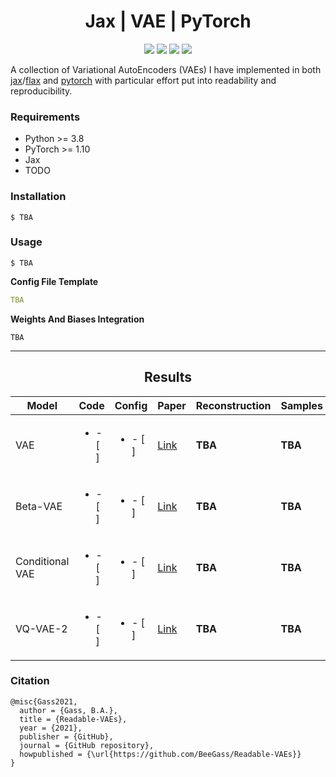 <h1 align="center">
  <b>Jax | VAE | PyTorch</b><br>
</h1>

<p align="center">
      <a href="https://www.python.org/">
        <img src="https://img.shields.io/badge/Python-3.8-ff69b4.svg" /></a>
       <a href= "https://pytorch.org/">
        <img src="https://img.shields.io/badge/PyTorch-1.10-2BAF2B.svg" /></a>
       <a href= "https://github.com/BeeGass/VAEs/blob/master/LICENSE">
        <img src="https://img.shields.io/badge/license-Apache2.0-blue.svg" /></a>
         <a href= "http://twitter.com/intent/tweet?text=Readable-VAEs:%20A%20Collection%20Of%20VAEs%20Written%20In%20PyTorch%20And%20Jax%3A&url=https://github.com/BeeGass/Readable-VAEs">
        <img src="https://img.shields.io/twitter/url/https/shields.io.svg?style=social" /></a>

</p>

A collection of Variational AutoEncoders (VAEs) I have implemented in both [jax](https://github.com/google/jax)/[flax](https://github.com/google/flax) and [pytorch](https://pytorch.org/) with particular effort put into readability and reproducibility. 

### Requirements
- Python >= 3.8
- PyTorch >= 1.10
- Jax 
- TODO

### Installation
```
$ TBA
```

### Usage
```
$ TBA
```
**Config File Template**
```yaml
TBA
```

**Weights And Biases Integration**
```
TBA
```

----
<h2 align="center">
  <b>Results</b><br>
</h2>


| Model           | Code  | Config  | Paper                                             | Reconstruction | Samples | 
|-----------------|-------|---------|---------------------------------------------------|----------------|---------|
| VAE             | <ul><li>- [ ]</li></ul> | <ul><li>- [ ]</li></ul>   | [Link](https://arxiv.org/abs/1312.6114)           |     **TBA**    | **TBA** |
| Beta-VAE        | <ul><li>- [ ]</li></ul> | <ul><li>- [ ]</li></ul>   | [Link](https://openreview.net/forum?id=Sy2fzU9gl) |     **TBA**    | **TBA** |
| Conditional VAE | <ul><li>- [ ]</li></ul> | <ul><li>- [ ]</li></ul>   | [Link](https://openreview.net/forum?id=rJWXGDWd-H)|     **TBA**    | **TBA** |
| VQ-VAE-2        | <ul><li>- [ ]</li></ul> | <ul><li>- [ ]</li></ul>   | [Link](https://arxiv.org/abs/1906.00446)          |     **TBA**    | **TBA** |

### Citation
```
@misc{Gass2021,
  author = {Gass, B.A.},
  title = {Readable-VAEs},
  year = {2021},
  publisher = {GitHub},
  journal = {GitHub repository},
  howpublished = {\url{https://github.com/BeeGass/Readable-VAEs}}
}
```
